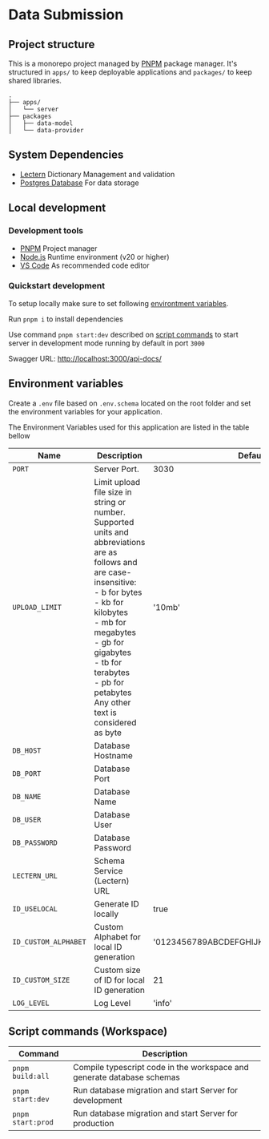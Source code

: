 # Data Submission

## Project structure

This is a monorepo project managed by [PNPM](https://pnpm.io/) package manager. It's structured in `apps/` to keep deployable applications and `packages/` to keep shared libraries.

```
.
├── apps/
│   └── server
├── packages
│   ├── data-model
│   └── data-provider
```

## System Dependencies

- [Lectern](https://github.com/overture-stack/lectern) Dictionary Management and validation
- [Postgres Database](https://www.postgresql.org/) For data storage

## Local development

### Development tools

- [PNPM](https://pnpm.io/) Project manager
- [Node.js](https://nodejs.org/en) Runtime environment (v20 or higher)
- [VS Code](https://code.visualstudio.com/) As recommended code editor

### Quickstart development

To setup locally make sure to set following [environtment variables](#environment-variables).

Run `pnpm i` to install dependencies

Use command `pnpm start:dev` described on [script commands](#script-commands-workspace) to start server in development mode running by default in port `3000`

Swagger URL: [http://localhost:3000/api-docs/](http://localhost:3000/api-docs/)

## Environment variables

Create a `.env` file based on `.env.schema` located on the root folder and set the environment variables for your application.

The Environment Variables used for this application are listed in the table bellow

| Name                 | Description                                                                                                                                                                                                                                                                                          | Default                                |
| -------------------- | ---------------------------------------------------------------------------------------------------------------------------------------------------------------------------------------------------------------------------------------------------------------------------------------------------- | -------------------------------------- |
| `PORT`               | Server Port.                                                                                                                                                                                                                                                                                         | 3030                                   |
| `UPLOAD_LIMIT`       | Limit upload file size in string or number. <br>Supported units and abbreviations are as follows and are case-insensitive: <br> - b for bytes<br> - kb for kilobytes<br>- mb for megabytes<br>- gb for gigabytes<br>- tb for terabytes<br>- pb for petabytes<br>Any other text is considered as byte | '10mb'                                 |
| `DB_HOST`            | Database Hostname                                                                                                                                                                                                                                                                                    |                                        |
| `DB_PORT`            | Database Port                                                                                                                                                                                                                                                                                        |                                        |
| `DB_NAME`            | Database Name                                                                                                                                                                                                                                                                                        |                                        |
| `DB_USER`            | Database User                                                                                                                                                                                                                                                                                        |                                        |
| `DB_PASSWORD`        | Database Password                                                                                                                                                                                                                                                                                    |                                        |
| `LECTERN_URL`        | Schema Service (Lectern) URL                                                                                                                                                                                                                                                                         |                                        |
| `ID_USELOCAL`        | Generate ID locally                                                                                                                                                                                                                                                                                  | true                                   |
| `ID_CUSTOM_ALPHABET` | Custom Alphabet for local ID generation                                                                                                                                                                                                                                                              | '0123456789ABCDEFGHIJKLMNOPQRSTUVWXYZ' |
| `ID_CUSTOM_SIZE`     | Custom size of ID for local ID generation                                                                                                                                                                                                                                                            | 21                                     |
| `LOG_LEVEL`          | Log Level                                                                                                                                                                                                                                                                                            | 'info'                                 |

## Script commands (Workspace)

| Command           | Description                                                            |
| ----------------- | ---------------------------------------------------------------------- |
| `pnpm build:all`  | Compile typescript code in the workspace and generate database schemas |
| `pnpm start:dev`  | Run database migration and start Server for development                |
| `pnpm start:prod` | Run database migration and start Server for production                 |
